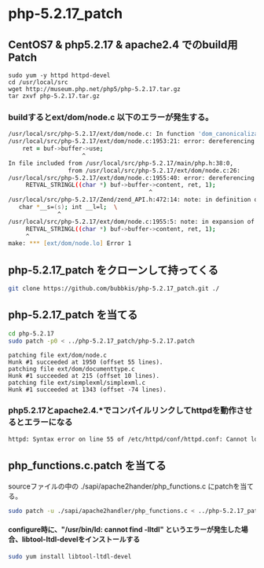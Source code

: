 # php-5.2.17_patch
## CentOS7 & php5.2.17 & apache2.4 でのbuild用Patch

```
sudo yum -y httpd httpd-devel
cd /usr/local/src
wget http://museum.php.net/php5/php-5.2.17.tar.gz
tar zxvf php-5.2.17.tar.gz
```

### buildするとext/dom/node.c 以下のエラーが発生する。

```zsh
/usr/local/src/php-5.2.17/ext/dom/node.c: In function 'dom_canonicalization':
/usr/local/src/php-5.2.17/ext/dom/node.c:1953:21: error: dereferencing pointer to incomplete type
    ret = buf->buffer->use;
                     ^
In file included from /usr/local/src/php-5.2.17/main/php.h:38:0,
                 from /usr/local/src/php-5.2.17/ext/dom/node.c:26:
/usr/local/src/php-5.2.17/ext/dom/node.c:1955:40: error: dereferencing pointer to incomplete type
     RETVAL_STRINGL((char *) buf->buffer->content, ret, 1);
                                        ^
/usr/local/src/php-5.2.17/Zend/zend_API.h:472:14: note: in definition of macro 'ZVAL_STRINGL'
   char *__s=(s); int __l=l;  \
              ^
/usr/local/src/php-5.2.17/ext/dom/node.c:1955:5: note: in expansion of macro 'RETVAL_STRINGL'
     RETVAL_STRINGL((char *) buf->buffer->content, ret, 1);
     ^
make: *** [ext/dom/node.lo] Error 1
```

## php-5.2.17_patch をクローンして持ってくる
```zsh
git clone https://github.com/bubbkis/php-5.2.17_patch.git ./
```

## php-5.2.17_patch を当てる
```zsh
cd php-5.2.17
sudo patch -p0 < ../php-5.2.17_patch/php-5.2.17.patch 
```
```
patching file ext/dom/node.c
Hunk #1 succeeded at 1950 (offset 55 lines).
patching file ext/dom/documenttype.c
Hunk #1 succeeded at 215 (offset 10 lines).
patching file ext/simplexml/simplexml.c
Hunk #1 succeeded at 1343 (offset -74 lines).
```

### php5.2.17とapache2.4.*でコンパイルリンクしてhttpdを動作させるとエラーになる
```zsh
httpd: Syntax error on line 55 of /etc/httpd/conf/httpd.conf: Cannot load /usr/lib64/httpd/modules/libphp5.so into server: /usr/lib64/httpd/modules/libphp5.so: undefined symbol: unixd_config
```

## php_functions.c.patch を当てる
sourceファイルの中の
./sapi/apache2hander/php_functions.c
にpatchを当てる。
```zsh
sudo patch -u ./sapi/apache2handler/php_functions.c < ../php-5.2.17_patch/php_functions.c.patch
```

#### configure時に、"/usr/bin/ld: cannot find -lltdl" というエラーが発生した場合、libtool-ltdl-develをインストールする
```zsh
sudo yum install libtool-ltdl-devel
```
